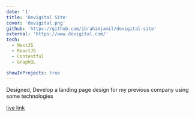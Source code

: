 ```yaml
---
date: '1'
title: 'Devigital Site'
cover: 'devigital.png'
github: 'https://github.com/ibrahimjamil/devigital-site'
external: 'https://www.devigital.com/'
tech:
  - NextJS
  - ReactJS
  - Contentful
  - GraphQL

showInProjects: true
---
```


Designed, Develop a landing page design for my previous company using some technologies

[live link](https://www.devigital.com/)
